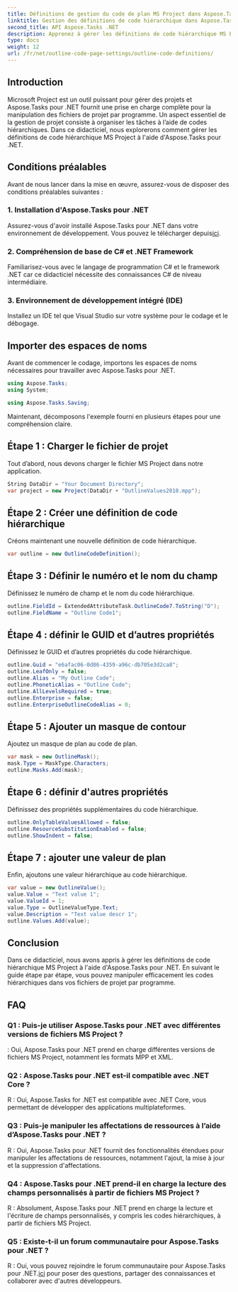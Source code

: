 ```yaml
---
title: Définitions de gestion du code de plan MS Project dans Aspose.Tasks
linktitle: Gestion des définitions de code hiérarchique dans Aspose.Tasks
second_title: API Aspose.Tasks .NET
description: Apprenez à gérer les définitions de code hiérarchique MS Project à l'aide d'Aspose.Tasks pour .NET, renforçant ainsi vos applications de gestion de projet.
type: docs
weight: 12
url: /fr/net/outline-code-page-settings/outline-code-definitions/
---
```

## Introduction
Microsoft Project est un outil puissant pour gérer des projets et Aspose.Tasks pour .NET fournit une prise en charge complète pour la manipulation des fichiers de projet par programme. Un aspect essentiel de la gestion de projet consiste à organiser les tâches à l’aide de codes hiérarchiques. Dans ce didacticiel, nous explorerons comment gérer les définitions de code hiérarchique MS Project à l'aide d'Aspose.Tasks pour .NET.
## Conditions préalables
Avant de nous lancer dans la mise en œuvre, assurez-vous de disposer des conditions préalables suivantes :
### 1. Installation d'Aspose.Tasks pour .NET
 Assurez-vous d'avoir installé Aspose.Tasks pour .NET dans votre environnement de développement. Vous pouvez le télécharger depuis[ici](https://releases.aspose.com/tasks/net/).
### 2. Compréhension de base de C# et .NET Framework
Familiarisez-vous avec le langage de programmation C# et le framework .NET car ce didacticiel nécessite des connaissances C# de niveau intermédiaire.
### 3. Environnement de développement intégré (IDE)
Installez un IDE tel que Visual Studio sur votre système pour le codage et le débogage.
## Importer des espaces de noms
Avant de commencer le codage, importons les espaces de noms nécessaires pour travailler avec Aspose.Tasks pour .NET.
```csharp
using Aspose.Tasks;
using System;

using Aspose.Tasks.Saving;
```
Maintenant, décomposons l'exemple fourni en plusieurs étapes pour une compréhension claire.
## Étape 1 : Charger le fichier de projet
Tout d’abord, nous devons charger le fichier MS Project dans notre application.
```csharp
String DataDir = "Your Document Directory";
var project = new Project(DataDir + "OutlineValues2010.mpp");
```
## Étape 2 : Créer une définition de code hiérarchique
Créons maintenant une nouvelle définition de code hiérarchique.
```csharp
var outline = new OutlineCodeDefinition();
```
## Étape 3 : Définir le numéro et le nom du champ
Définissez le numéro de champ et le nom du code hiérarchique.
```csharp
outline.FieldId = ExtendedAttributeTask.OutlineCode7.ToString("D");
outline.FieldName = "Outline Code1";
```
## Étape 4 : définir le GUID et d’autres propriétés
Définissez le GUID et d’autres propriétés du code hiérarchique.
```csharp
outline.Guid = "e6afac06-0d86-4359-a96c-db705e3d2ca8";
outline.LeafOnly = false;
outline.Alias = "My Outline Code";
outline.PhoneticAlias = "Outline Code";
outline.AllLevelsRequired = true;
outline.Enterprise = false;
outline.EnterpriseOutlineCodeAlias = 0;
```
## Étape 5 : Ajouter un masque de contour
Ajoutez un masque de plan au code de plan.
```csharp
var mask = new OutlineMask();
mask.Type = MaskType.Characters;
outline.Masks.Add(mask);
```
## Étape 6 : définir d'autres propriétés
Définissez des propriétés supplémentaires du code hiérarchique.
```csharp
outline.OnlyTableValuesAllowed = false;
outline.ResourceSubstitutionEnabled = false;
outline.ShowIndent = false;
```
## Étape 7 : ajouter une valeur de plan
Enfin, ajoutons une valeur hiérarchique au code hiérarchique.
```csharp
var value = new OutlineValue();
value.Value = "Text value 1";
value.ValueId = 1;
value.Type = OutlineValueType.Text;
value.Description = "Text value descr 1";
outline.Values.Add(value);
```
## Conclusion
Dans ce didacticiel, nous avons appris à gérer les définitions de code hiérarchique MS Project à l'aide d'Aspose.Tasks pour .NET. En suivant le guide étape par étape, vous pouvez manipuler efficacement les codes hiérarchiques dans vos fichiers de projet par programme.
## FAQ
### Q1 : Puis-je utiliser Aspose.Tasks pour .NET avec différentes versions de fichiers MS Project ?
: Oui, Aspose.Tasks pour .NET prend en charge différentes versions de fichiers MS Project, notamment les formats MPP et XML.
### Q2 : Aspose.Tasks pour .NET est-il compatible avec .NET Core ?
R : Oui, Aspose.Tasks for .NET est compatible avec .NET Core, vous permettant de développer des applications multiplateformes.
### Q3 : Puis-je manipuler les affectations de ressources à l’aide d’Aspose.Tasks pour .NET ?
R : Oui, Aspose.Tasks pour .NET fournit des fonctionnalités étendues pour manipuler les affectations de ressources, notamment l'ajout, la mise à jour et la suppression d'affectations.
### Q4 : Aspose.Tasks pour .NET prend-il en charge la lecture des champs personnalisés à partir de fichiers MS Project ?
R : Absolument, Aspose.Tasks pour .NET prend en charge la lecture et l'écriture de champs personnalisés, y compris les codes hiérarchiques, à partir de fichiers MS Project.
### Q5 : Existe-t-il un forum communautaire pour Aspose.Tasks pour .NET ?
 R : Oui, vous pouvez rejoindre le forum communautaire pour Aspose.Tasks pour .NET.[ici](https://forum.aspose.com/c/tasks/15) pour poser des questions, partager des connaissances et collaborer avec d'autres développeurs.